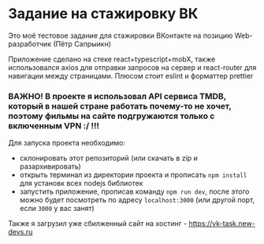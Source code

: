 # Задание на стажировку ВК

Это моё тестовое задание для стажировки ВКонтакте на позицию Web-разработчик (Пётр Сапрыикн)

Приложение сделано на стеке react+typescript+mobX, также использовался axios для отправки запросов на сервер и react-router для навигации между страницами. Плюсом стоит eslint и форматтер prettier

### ВАЖНО! В проекте я использовал API сервиса TMDB, который в нашей стране работать почему-то не хочет, поэтому фильмы на сайте подгружаются только с включенным VPN :/ !!!

Для запуска проекта необходимо:

- склонировать этот репозиторий (или скачать в zip и разархивировать) 
- открыть терминал из директории проекта и прописать ```npm install``` для установк всех nodejs библиотек
- запустить приложение, прописав команду ```npm run dev```, после этого можно будет посмотреть по адресу ```localhost:3000``` (или другой порт, если ```3000``` у вас занят)

Также я загрузил уже сбилженный сайт на хостинг - https://vk-task.new-devs.ru
